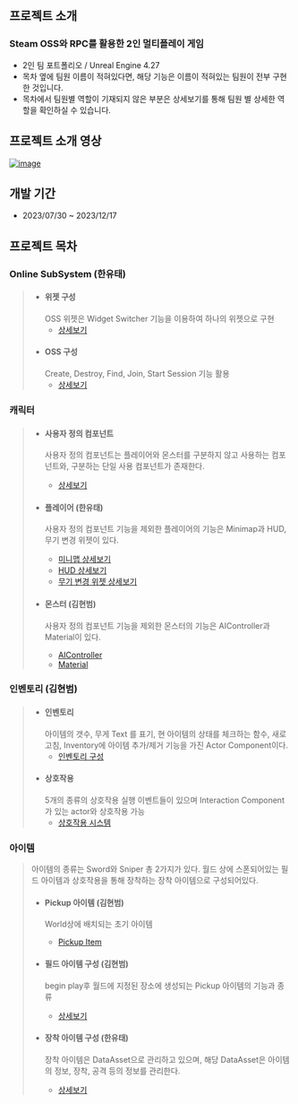 ## 프로젝트 소개

### Steam OSS와 RPC를 활용한 2인 멀티플레이 게임

- 2인 팀 포트폴리오 / Unreal Engine 4.27
- 목차 옆에 팀원 이름이 적혀있다면, 해당 기능은 이름이 적혀있는 팀원이 전부 구현한 것입니다.
- 목차에서 팀원별 역할이 기재되지 않은 부분은 상세보기를 통해 팀원 별 상세한 역할을 확인하실 수 있습니다.

## 프로젝트 소개 영상

[![image](https://github.com/HanYooTae/Unreal-Game-Project1/assets/41534351/219315b8-22ca-4c86-8ea6-e220abdc1c53)](https://youtu.be/LedMGxR1QEk)


## 개발 기간
- 2023/07/30 ~ 2023/12/17


## 프로젝트 목차

### Online SubSystem (한유태)
> + #### 위젯 구성
>   OSS 위젯은 Widget Switcher 기능을 이용하여 하나의 위젯으로 구현
>   + [상세보기](https://github.com/HanYooTae/Unreal-Game-Project1/blob/main/%ED%94%84%EB%A1%9C%EC%A0%9D%ED%8A%B8%20%EA%B0%9C%EC%9A%94/OnlineSubSystem/OnlineSubSystem_Widget.md)
> + #### OSS 구성
>   Create, Destroy, Find, Join, Start Session 기능 활용
>   + [상세보기](https://github.com/HanYooTae/Unreal-Game-Project1/blob/main/%ED%94%84%EB%A1%9C%EC%A0%9D%ED%8A%B8%20%EA%B0%9C%EC%9A%94/OnlineSubSystem/OnlineSubSystem.md)


### 캐릭터

> + #### 사용자 정의 컴포넌트
>   사용자 정의 컴포넌트는 플레이어와 몬스터를 구분하지 않고 사용하는 컴포넌트와, 구분하는 단일 사용 컴포넌트가 존재한다.
>   + [상세보기](https://github.com/HanYooTae/Unreal-Game-Project1/blob/main/%ED%94%84%EB%A1%9C%EC%A0%9D%ED%8A%B8%20%EA%B0%9C%EC%9A%94/Characters/Components/Components.md)
>
> + #### 플레이어 (한유태)
>   사용자 정의 컴포넌트 기능을 제외한 플레이어의 기능은 Minimap과 HUD, 무기 변경 위젯이 있다.
>   + [미니맵 상세보기](https://github.com/HanYooTae/Unreal-Game-Project1/blob/main/%ED%94%84%EB%A1%9C%EC%A0%9D%ED%8A%B8%20%EA%B0%9C%EC%9A%94/MiniMap/Minimap.md)
>   + [HUD 상세보기](https://github.com/HanYooTae/Unreal-Game-Project1/blob/main/%ED%94%84%EB%A1%9C%EC%A0%9D%ED%8A%B8%20%EA%B0%9C%EC%9A%94/Utilities/HUD.md)
>   + [무기 변경 위젯 상세보기](https://github.com/HanYooTae/Unreal-Game-Project1/blob/main/%ED%94%84%EB%A1%9C%EC%A0%9D%ED%8A%B8%20%EA%B0%9C%EC%9A%94/%EB%AC%B4%EA%B8%B0%20%EB%B3%80%EA%B2%BD%20%EC%8B%9C%EC%8A%A4%ED%85%9C/%EB%AC%B4%EA%B8%B0%20%EB%B3%80%EA%B2%BD%20%EC%8B%9C%EC%8A%A4%ED%85%9C.md)
>
> + #### 몬스터 (김현범)
>   사용자 정의 컴포넌트 기능을 제외한 몬스터의 기능은 AIController과 Material이 있다.
>    + [AIController](https://github.com/HanYooTae/Unreal-Game-Project1/blob/main/%ED%94%84%EB%A1%9C%EC%A0%9D%ED%8A%B8%20%EA%B0%9C%EC%9A%94/Characters/Enemy/AIController.md)
>    + [Material](https://github.com/HanYooTae/Unreal-Game-Project1/blob/main/%ED%94%84%EB%A1%9C%EC%A0%9D%ED%8A%B8%20%EA%B0%9C%EC%9A%94/Characters/Enemy/Material.md)


### 인벤토리 (김현범)
> + #### 인벤토리
>   아이템의 갯수, 무게 Text 를 표기, 현 아이템의 상태를 체크하는 함수, 새로고침, Inventory에 아이템 추가/제거 기능을 가진 Actor Component이다.
>   + [인벤토리 구성](https://github.com/HanYooTae/Unreal-Game-Project1/blob/main/%ED%94%84%EB%A1%9C%EC%A0%9D%ED%8A%B8%20%EA%B0%9C%EC%9A%94/Inventory/inventory.md)
> + #### 상호작용
>   5개의 종류의 상호작용 실행 이벤트들이 있으며 Interaction Component가 있는 actor와 상호작용 가능
>   + [상호작용 시스템](https://github.com/HanYooTae/Unreal-Game-Project1/blob/main/%ED%94%84%EB%A1%9C%EC%A0%9D%ED%8A%B8%20%EA%B0%9C%EC%9A%94/Inventory/Interact.md)


### 아이템
> 아이템의 종류는 Sword와 Sniper 총 2가지가 있다.
> 월드 상에 스폰되어있는 필드 아이템과 상호작용을 통해 장착하는 장착 아이템으로 구성되어있다.
>
> + #### Pickup 아이템 (김현범)
>   World상에 배치되는 초기 아이템
>   + [Pickup Item](https://github.com/HanYooTae/Unreal-Game-Project1/blob/main/%ED%94%84%EB%A1%9C%EC%A0%9D%ED%8A%B8%20%EA%B0%9C%EC%9A%94/Characters/Enemy/Pickup.md) 
> 
> + #### 필드 아이템 구성 (김현범)
>   begin play후 월드에 지정된 장소에 생성되는 Pickup 아이템의 기능과 종류
>   + [상세보기](https://github.com/HanYooTae/Unreal-Game-Project1/blob/main/%ED%94%84%EB%A1%9C%EC%A0%9D%ED%8A%B8%20%EA%B0%9C%EC%9A%94/Items/Items.md)
>
> + #### 장착 아이템 구성 (한유태)
>   장착 아이템은 DataAsset으로 관리하고 있으며, 해당 DataAsset은 아이템의 정보, 장착, 공격 등의 정보를 관리한다.
>   + [상세보기](https://github.com/HanYooTae/Unreal-Game-Project1/blob/main/%ED%94%84%EB%A1%9C%EC%A0%9D%ED%8A%B8%20%EA%B0%9C%EC%9A%94/DataAssets/DataAssets.md)
